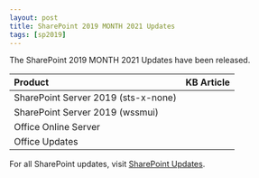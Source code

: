 ```yaml
---
layout: post
title: SharePoint 2019 MONTH 2021 Updates
tags: [sp2019]
---
```


The SharePoint 2019 MONTH 2021 Updates have been released.

|Product | KB Article |
|:--- |--- |
|SharePoint Server 2019 (sts-x-none) | |
|SharePoint Server 2019 (wssmui) | |
|Office Online Server | |
|Office Updates | |

For all SharePoint updates, visit [SharePoint Updates](https://sharepointupdates.com).